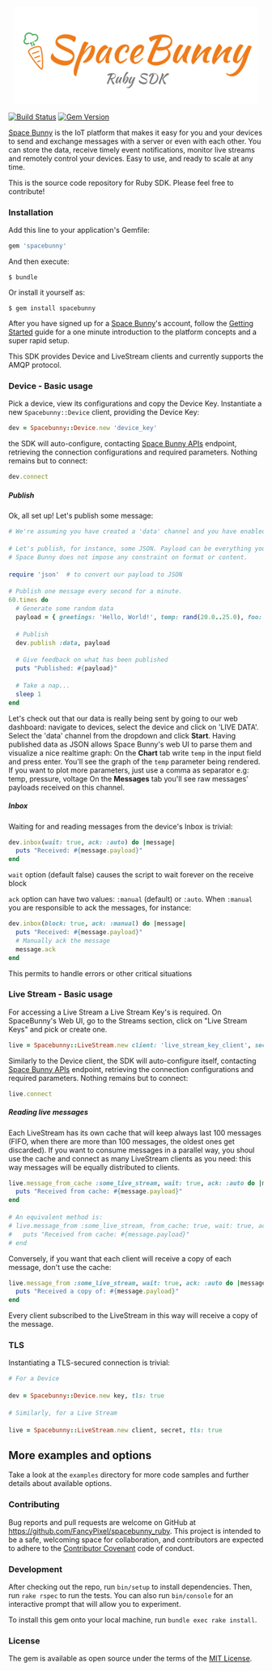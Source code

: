 <p align="center">
  <img width="480" src="assets/logo.png"/>
</p>

[![Build Status](https://travis-ci.org/space-bunny/ruby_sdk.svg)](https://travis-ci.org/space-bunny/ruby_sdk)
[![Gem Version](https://badge.fury.io/rb/spacebunny.svg)](https://badge.fury.io/rb/spacebunny)

[Space Bunny](http://spacebunny.io) is the IoT platform that makes it easy for you and your devices to send and
exchange messages with a server or even with each other. You can store the data, receive timely event notifications,
monitor live streams and remotely control your devices. Easy to use, and ready to scale at any time.

This is the source code repository for Ruby SDK.
Please feel free to contribute!

### Installation

Add this line to your application's Gemfile:

```ruby
gem 'spacebunny'
```

And then execute:

    $ bundle

Or install it yourself as:

    $ gem install spacebunny

After you have signed up for a [Space Bunny](http://spacebunny.io)'s account, follow the
[Getting Started](http://getting_started_link) guide for a one minute introduction to the platform concepts
and a super rapid setup.

This SDK provides Device and LiveStream clients and currently supports the AMQP protocol.

### Device - Basic usage

Pick a device, view its configurations and copy the Device Key. Instantiate a new `Spacebunny::Device` client,
providing the Device Key:

```ruby
dev = Spacebunny::Device.new 'device_key'
```

the SDK will auto-configure, contacting [Space Bunny APIs](http://doc.spacebunny.io/api) endpoint, retrieving the
connection configurations and required parameters. Nothing remains but to connect:

```ruby
dev.connect
```

##### Publish

Ok, all set up! Let's publish some message:

```ruby
# We're assuming you have created a 'data' channel and you have enabled it for your device

# Let's publish, for instance, some JSON. Payload can be everything you want,
# Space Bunny does not impose any constraint on format or content.

require 'json'  # to convert our payload to JSON

# Publish one message every second for a minute.
60.times do
  # Generate some random data
  payload = { greetings: 'Hello, World!', temp: rand(20.0..25.0), foo: rand(100..200) }.to_json
    
  # Publish
  dev.publish :data, payload
  
  # Give feedback on what has been published
  puts "Published: #{payload}"

  # Take a nap...
  sleep 1
end
```

Let's check out that our data is really being sent by going to our web dashboard: navigate to devices, select the
device and click on 'LIVE DATA'. Select the 'data' channel from the dropdown and click **Start**.
Having published data as JSON allows Space Bunny's web UI to parse them and visualize a nice
realtime graph: On the **Chart** tab write `temp` in the input field and press enter.
You'll see the graph of the `temp` parameter being rendered. If you want to plot more parameters,
just use a comma as separator e.g: temp, pressure, voltage
On the **Messages** tab you'll see raw messages' payloads received on this channel.

##### Inbox

Waiting for and reading messages from the device's Inbox is trivial:

```ruby
dev.inbox(wait: true, ack: :auto) do |message|
  puts "Received: #{message.payload}"
end
```

`wait` option (default false) causes the script to wait forever on the receive block

`ack` option can have two values: `:manual` (default) or `:auto`. When `:manual` you are responsible to ack the messages,
for instance:

```ruby
dev.inbox(block: true, ack: :manual) do |message|
  puts "Received: #{message.payload}"
  # Manually ack the message
  message.ack
end
```
This permits to handle errors or other critical situations

### Live Stream - Basic usage

For accessing a Live Stream a Live Stream Key's is required. On SpaceBunny's Web UI, go to the Streams section,
click on "Live Stream Keys" and pick or create one.

```ruby
live = Spacebunny::LiveStream.new client: 'live_stream_key_client', secret: 'live_stream_key_secret'
```

Similarly to the Device client, the SDK will auto-configure itself, contacting [Space Bunny APIs](http://doc.spacebunny.io/api)
endpoint, retrieving the connection configurations and required parameters. Nothing remains but to connect:

```ruby
live.connect
```

##### Reading live messages

Each LiveStream has its own cache that will keep always last 100 messages (FIFO, when there are more than 100 messages,
the oldest ones get discarded). If you want to consume messages in a parallel way, you shoul use the cache and connect
 as many LiveStream clients as you need: this way messages will be equally distributed to clients.

```ruby
live.message_from_cache :some_live_stream, wait: true, ack: :auto do |message|
  puts "Received from cache: #{message.payload}"
end

# An equivalent method is:
# live.message_from :some_live_stream, from_cache: true, wait: true, ack: :auto do |message|
#   puts "Received from cache: #{message.payload}"
# end
```

Conversely, if you want that each client will receive a copy of each message, don't use the cache:

```ruby
live.message_from :some_live_stream, wait: true, ack: :auto do |message|
  puts "Received a copy of: #{message.payload}"
end
```

Every client subscribed to the LiveStream in this way will receive a copy of the message.

### TLS

Instantiating a TLS-secured connection is trivial:

```ruby
# For a Device

dev = Spacebunny::Device.new key, tls: true

# Similarly, for a Live Stream

live = Spacebunny::LiveStream.new client, secret, tls: true
```

## More examples and options

Take a look at the ```examples``` directory for more code samples and further details about available options.


### Contributing

Bug reports and pull requests are welcome on GitHub at https://github.com/FancyPixel/spacebunny_ruby.
This project is intended to be a safe, welcoming space for collaboration, and contributors are expected to adhere
to the [Contributor Covenant](contributor-covenant.org) code of conduct.

### Development

After checking out the repo, run `bin/setup` to install dependencies. Then, run `rake rspec` to run the tests.
You can also run `bin/console` for an interactive prompt that will allow you to experiment.

To install this gem onto your local machine, run `bundle exec rake install`.

### License

The gem is available as open source under the terms of the [MIT License](http://opensource.org/licenses/MIT).
